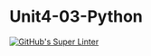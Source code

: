 # Unit4-03-Python
[![GitHub's Super Linter](README.md/../../../workflows/Mr%20Coxall's%20Super%20Linter/badge.svg)](README.md/../../../actions)
